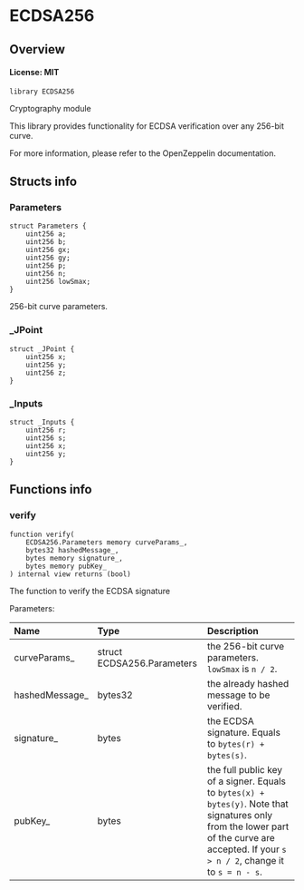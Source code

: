 # ECDSA256

## Overview

#### License: MIT

```solidity
library ECDSA256
```

Cryptography module

This library provides functionality for ECDSA verification over any 256-bit curve.

For more information, please refer to the OpenZeppelin documentation.
## Structs info

### Parameters

```solidity
struct Parameters {
	uint256 a;
	uint256 b;
	uint256 gx;
	uint256 gy;
	uint256 p;
	uint256 n;
	uint256 lowSmax;
}
```

256-bit curve parameters.
### _JPoint

```solidity
struct _JPoint {
	uint256 x;
	uint256 y;
	uint256 z;
}
```


### _Inputs

```solidity
struct _Inputs {
	uint256 r;
	uint256 s;
	uint256 x;
	uint256 y;
}
```


## Functions info

### verify

```solidity
function verify(
    ECDSA256.Parameters memory curveParams_,
    bytes32 hashedMessage_,
    bytes memory signature_,
    bytes memory pubKey_
) internal view returns (bool)
```

The function to verify the ECDSA signature


Parameters:

| Name           | Type                       | Description                                                                                                                                                                                |
| :------------- | :------------------------- | :----------------------------------------------------------------------------------------------------------------------------------------------------------------------------------------- |
| curveParams_   | struct ECDSA256.Parameters | the 256-bit curve parameters. `lowSmax` is `n / 2`.                                                                                                                                        |
| hashedMessage_ | bytes32                    | the already hashed message to be verified.                                                                                                                                                 |
| signature_     | bytes                      | the ECDSA signature. Equals to `bytes(r) + bytes(s)`.                                                                                                                                      |
| pubKey_        | bytes                      | the full public key of a signer. Equals to `bytes(x) + bytes(y)`.  Note that signatures only from the lower part of the curve are accepted. If your `s > n / 2`, change it to `s = n - s`. |
